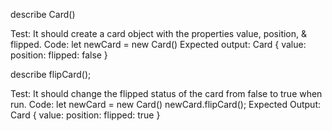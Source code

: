 describe Card()

Test: It should create a card object with the properties value, position, & flipped.
Code: let newCard = new Card()
Expected output:
Card {
  value: 
  position:
  flipped: false
}

describe flipCard();

Test: It should change the flipped status of the card from false to true when run.
Code: let newCard = new Card()
newCard.flipCard();
Expected Output:
Card {
  value: 
  position:
  flipped: true
}
